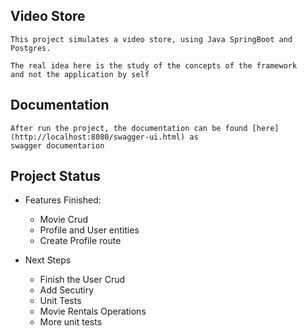 ## Video Store 

    This project simulates a video store, using Java SpringBoot and Postgres.

    The real idea here is the study of the concepts of the framework 
    and not the application by self

## Documentation
    After run the project, the documentation can be found [here](http://localhost:8080/swagger-ui.html) as 
    swagger documentarion
    
## Project Status
* Features Finished:
  * Movie Crud
  * Profile and User entities
  * Create Profile route

* Next Steps
  * Finish the User Crud
  * Add Secutiry
  * Unit Tests
  * Movie Rentals Operations
  * More unit tests
